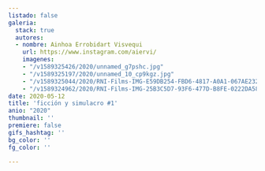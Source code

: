 ```yaml
---
listado: false
galeria:
  stack: true
  autores:
  - nombre: Ainhoa Errobidart Visvequi
    url: https://www.instagram.com/aiervi/
    imagenes:
    - "/v1589325426/2020/unnamed_g7pshc.jpg"
    - "/v1589325197/2020/unnamed_10_cp9kgz.jpg"
    - "/v1589325044/2020/RNI-Films-IMG-E59DB254-FBD6-4817-A0A1-067AE2328AD4_lprcnd.jpg"
    - "/v1589324962/2020/RNI-Films-IMG-25B3C5D7-93F6-477D-B8FE-0222DA58B3AE_keuhm5.jpg"
date: 2020-05-12
title: 'ficción y simulacro #1'
anio: "2020"
thumbnail: ''
premiere: false
gifs_hashtag: ''
bg_color: ''
fg_color: ''

---
```

